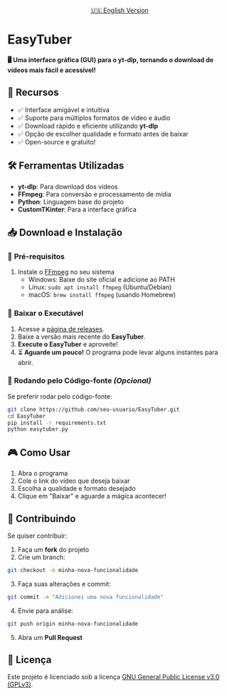 <p align="center">
    <a href="https://github.com/EasyTuber/EasyTuber/blob/main/README_EN.md">🇺🇸 English Version</a>
</p>

# EasyTuber  
**🖥️ Uma interface gráfica (GUI) para o yt-dlp, tornando o download de vídeos mais fácil e acessível!**  

## 🚀 Recursos  
- ✅ Interface amigável e intuitiva  
- ✅ Suporte para múltiplos formatos de vídeo e áudio  
- ✅ Download rápido e eficiente utilizando **yt-dlp**  
- ✅ Opção de escolher qualidade e formato antes de baixar  
- ✅ Open-source e gratuito!  

## 🛠️ Ferramentas Utilizadas
- **yt-dlp**: Para download dos vídeos
- **FFmpeg**: Para conversão e processamento de mídia
- **Python**: Linguagem base do projeto
- **CustomTKinter**: Para a interface gráfica

## 📥 Download e Instalação  
### 🔹 **Pré-requisitos**
1. Instale o [FFmpeg](https://ffmpeg.org/download.html) no seu sistema
   - Windows: Baixe do site oficial e adicione ao PATH
   - Linux: `sudo apt install ffmpeg` (Ubuntu/Debian)
   - macOS: `brew install ffmpeg` (usando Homebrew)

### 🔹 **Baixar o Executável**  
1. Acesse a [página de releases](https://github.com/EasyTuber/EasyTuber/releases).  
2. Baixe a versão mais recente do **EasyTuber**.   
3. **Execute o EasyTuber** e aproveite!
4. ⏳ **Aguarde um pouco!** O programa pode levar alguns instantes para abrir.

### 🔹 **Rodando pelo Código-fonte** _(Opcional)_  
Se preferir rodar pelo código-fonte:  
```bash
git clone https://github.com/seu-usuario/EasyTuber.git
cd EasyTuber
pip install -r requirements.txt
python easytuber.py
```

## 🎮 Como Usar
1. Abra o programa
2. Cole o link do vídeo que deseja baixar
3. Escolha a qualidade e formato desejado
4. Clique em "Baixar" e aguarde a mágica acontecer!

## 🤝 Contribuindo
Se quiser contribuir:
1. Faça um **fork** do projeto
2. Crie um branch:
```bash
git checkout -b minha-nova-funcionalidade
```
3. Faça suas alterações e commit:
```bash
git commit -m "Adicionei uma nova funcionalidade"
```
4. Envie para análise:
```bash
git push origin minha-nova-funcionalidade
```
5. Abra um **Pull Request**

## 📜 Licença  
Este projeto é licenciado sob a licença [GNU General Public License v3.0 (GPLv3)](LICENSE).